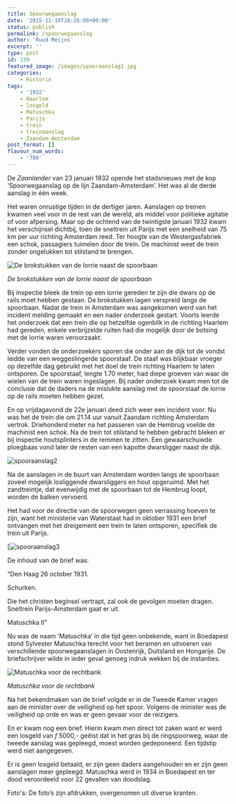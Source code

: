```yaml
---
title: Spoorwegaanslag
date: '2015-11-19T16:26:08+00:00'
status: publish
permalink: /spoorwegaanslag
author: 'Ruud Meijns'
excerpt: ''
type: post
id: 139
featured_image: /images/spooraanslag1.jpg
categories:
    - Historie
tags:
    - '1932'
    - Haarlem
    - losgeld
    - Matuschka
    - Parijs
    - trein
    - treinaanslag
    - Zaandam-Amsterdam
post_format: []
flavour_num_words:
    - '780'
---
```

De *Zaanlander* van 23 januari 1932 opende het stadsnieuws met de kop ‘Spoorwegaanslag op de lijn Zaandam-Amsterdam’. Het was al de derde aanslag in één week.

Het waren onrustige tijden in de dertiger jaren. Aanslagen op treinen kwamen veel voor in de rest van de wereld, als middel voor politieke agitatie of voor afpersing. Maar op de ochtend van de twintigste januari 1932 kwam het verschijnsel dichtbij, toen de sneltrein uit Parijs met een snelheid van 75 km per uur richting Amsterdam reed. Ter hoogte van de Westergasfabriek een schok, passagiers tuimelen door de trein. De machinist weet de trein zonder ongelukken tot stilstand te brengen.

![De brokstukken van de lorrie naast de spoorbaan](/images/spooraanslag1.jpg)

*De brokstukken van de lorrie naast de spoorbaan*

Bij inspectie bleek de trein op een lorrie gereden te zijn die dwars op de rails moet hebben gestaan. De brokstukken lagen verspreid langs de spoorbaan. Nadat de trein in Amsterdam was aangekomen werd van het incident melding gemaakt en een nader onderzoek gestart. Voorts leerde het onderzoek dat een trein die op hetzelfde ogenblik in de richting Haarlem had gereden, enkele verbrijzelde ruiten had die mogelijk door de botsing met de lorrie waren veroorzaakt.

Verder vonden de onderzoekers sporen die onder aan de dijk tot de vondst leidde van een weggeslingerde spoorstaaf. De staaf was blijkbaar vroeger op dezelfde dag gebruikt met het doel de trein richting Haarlem te laten ontsporen. De spoorstaaf, lengte 1.70 meter, had diepe groeven van waar de wielen van de trein waren ingeslagen. Bij nader onderzoek kwam men tot de conclusie dat de daders na de mislukte aanslag met de spoorstaaf de lorrie op de rails moeten hebben gezet.

En op vrijdagavond de 22e januari deed zich weer een incident voor. Nu was het de trein die om 21.14 uur vanuit Zaandam richting Amsterdam vertrok. Driehonderd meter na het passeren van de Hembrug voelde de machinist een schok. Na de trein tot stilstand te hebben gebracht bleken er bij inspectie houtsplinters in de remmen te zitten. Een gewaarschuwde ploegbaas vond later de resten van een kapotte dwarsligger naast de dijk.

![spooraanslag2](/images/spooraanslag2.jpg)

Na de aanslagen in de buurt van Amsterdam worden langs de spoorbaan zoveel mogelijk losliggende dwarsliggers en hout opgeruimd. Met het zandtreintje, dat evenwijdig met de spoorbaan tot de Hembrug loopt, worden de balken vervoerd.

Het had voor de directie van de spoorwegen geen verrassing hoeven te zijn, want het ministerie van Waterstaat had in oktober 1931 een brief ontvangen met het dreigement een trein te laten ontsporen, specifiek de trein uit Parijs.

[![spooraanslag3](/images/spooraanslag3.jpg)

De inhoud van de brief was:

“Den Haag 26 october 1931.

Schurken.

Die het christen beginsel vertrapt, zal ook de gevolgen moeten dragen. Sneltrein Parijs–Amsterdam gaat er uit.

Matuschka II”

Nu was de naam ‘Matuschka’ in die tijd geen onbekende, want in Boedapest stond Sylvester Matuschka terecht voor het beramen en uitvoeren van verschillende spoorwegaanslagen in Oostenrijk, Duitsland en Hongarije. De briefschrijver wilde in ieder geval genoeg indruk wekken bij de instanties.

![Matuschka voor de rechtbank](/images/spooraanslag4.jpg)

*Matuschka voor de rechtbank*

Na het bekendmaken van de brief volgde er in de Tweede Kamer vragen aan de minister over de veiligheid op het spoor. Volgens de minister was de veiligheid op orde en was er geen gevaar voor de reizigers.

En er kwam nog een brief. Hierin kwam men direct tot zaken want er werd een losgeld van *f* 5000,- geëist dat in het gras bij de ringspoorweg, waar de tweede aanslag was gepleegd, moest worden gedeponeerd. Een tijdstip werd niet aangegeven.

Er is geen losgeld betaald, er zijn geen daders aangehouden en er zijn geen aanslagen meer gepleegd. Matuschka werd in 1934 in Boedapest en ter dood veroordeeld voor 22 gevallen van doodslag.

Foto's: De foto’s zijn afdrukken, overgenomen uit diverse kranten.
